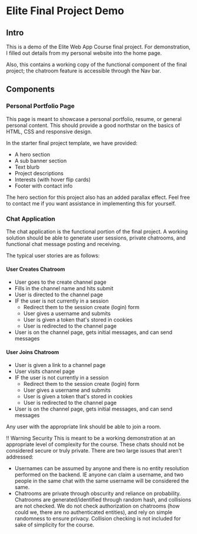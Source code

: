 # Elite Final Project Demo

## Intro
This is a demo of the Elite Web App Course final project. For demonstration, I filled out details from my personal website into the home page. 

Also, this contains a working copy of the functional component of the final project; the chatroom feature is accessible through the Nav bar.

## Components

### Personal Portfolio Page
This page is meant to showcase a personal portfolio, resume, or general personal content. This should provide a good northstar on the basics of HTML, CSS and responsive design.

In the starter final project template, we have provided:
* A hero section
* A sub banner section
* Text blurb
* Project descriptions
* Interests (with hover flip cards)
* Footer with contact info

The hero section for this project also has an added parallax effect. Feel free to contact me if you want assistance in implementing this for yourself.

### Chat Application
The chat application is the functional portion of the final project. A working solution should be able to generate user sessions, private chatrooms, and functional chat message posting and receiving. 

The typical user stories are as follows:

#### User Creates Chatroom
* User goes to the create channel page
* Fills in the channel name and hits submit
* User is directed to the channel page
* IF the user is not currently in a session
  * Redirect them to the session create (login) form
  * User gives a username and submits
  * User is given a token that's stored in cookies
  * User is redirected to the channel page
* User is on the channel page, gets initial messages, and can send messages

#### User Joins Chatroom
* User is given a link to a channel page
* User visits channel page
* IF the user is not currently in a session
  * Redirect them to the session create (login) form
  * User gives a username and submits
  * User is given a token that's stored in cookies
  * User is redirected to the channel page
* User is on the channel page, gets initial messages, and can send messages

Any user with the appropriate link should be able to join a room.

!! Warning Security
This is meant to be a working demonstration at an appropriate level of complexity for the course. These chats should not be considered secure or truly private. There are two large issues that aren't addressed:
* Usernames can be assumed by anyone and there is no entity resolution performed on the backend. IE anyone can claim a username, and two people in the same chat with the same username will be considered the same.
* Chatrooms are private through obscurity and reliance on probability. Chatrooms are generated/identified through random hash, and collisions are not checked. We do not check authorization on chatrooms (how could we, there are no authenticated entities), and rely on simple randomness to ensure privacy. Collision checking is not included for sake of simplicity for the course.

